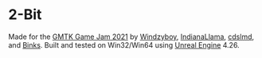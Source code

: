 # 2-Bit
Made for the [GMTK Game Jam 2021](https://itch.io/jam/gmtk-2021) by [Windzyboy](http://windzyboy.itch.io/), [IndianaLlama](http://indianallama.itch.io/), [cdslmd](https://github.com/cdslmd), and [Binks](https://blnks-the-d0gg0.itch.io/).
Built and tested on Win32/Win64 using [Unreal Engine](http://unrealengine.com/) 4.26.
